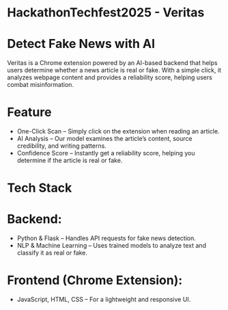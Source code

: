 # HackathonTechfest2025 - Veritas
# Detect Fake News with AI
Veritas is a Chrome extension powered by an AI-based backend that helps users determine whether a news article is real or fake. With a simple click, it analyzes webpage content and provides a reliability score, helping users combat misinformation.
# Feature
- One-Click Scan – Simply click on the extension when reading an article.
- AI Analysis – Our model examines the article’s content, source credibility, and writing patterns.
- Confidence Score – Instantly get a reliability score, helping you determine if the article is real or fake.
# Tech Stack
# Backend:
- Python & Flask – Handles API requests for fake news detection.
- NLP & Machine Learning – Uses trained models to analyze text and classify it as real or fake.
# Frontend (Chrome Extension):
- JavaScript, HTML, CSS – For a lightweight and responsive UI.


